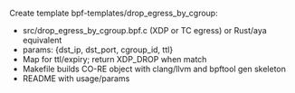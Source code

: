 Create template bpf-templates/drop_egress_by_cgroup:
- src/drop_egress_by_cgroup.bpf.c (XDP or TC egress) or Rust/aya equivalent
- params: {dst_ip, dst_port, cgroup_id, ttl}
- Map for ttl/expiry; return XDP_DROP when match
- Makefile builds CO-RE object with clang/llvm and bpftool gen skeleton
- README with usage/params
